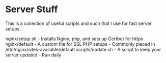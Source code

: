 # Server Stuff

This is a collection of useful scripts and such that I use for fast server setups.

nginx/setup.sh - Installs Nginx, php, and sets up Certbot for https
nginx/default - A custom file for SSL PHP setups - Commonly placed in /etc/nginx/sites-available/default
scripts/update.sh - A script to keep your server updated - Run daily
